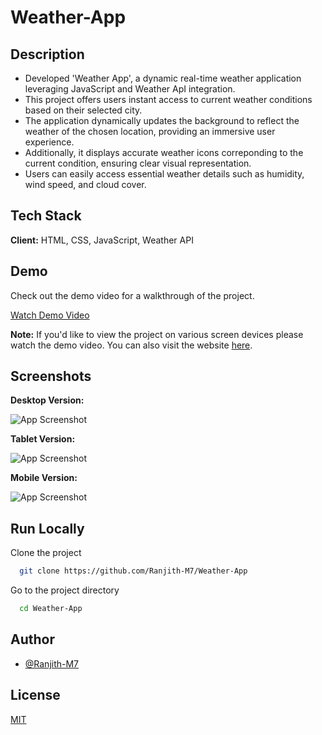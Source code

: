 
# Weather-App

## Description
- Developed 'Weather App', a dynamic real-time weather application leveraging JavaScript and Weather ApI integration.
- This project offers users instant access to current weather conditions based on their selected city.
- The application dynamically updates the background to reflect the weather of the chosen location, providing an immersive user experience.
- Additionally, it displays accurate weather icons correponding to the current condition, ensuring clear visual representation.
- Users can easily access essential weather details such as humidity, wind speed, and cloud cover.

## Tech Stack

**Client:** HTML, CSS, JavaScript, Weather API

## Demo

Check out the demo video for a walkthrough of the project.

[Watch Demo Video](https://github.com/Ranjith-M7/Weather-App/assets/126071064/fe18ca75-58dd-4643-9aed-2f5304d85671)

**Note:**
If you'd like to view the project on various screen devices please watch the demo video. You can also visit the website [here](https://zilla-weather-app.netlify.app/).

## Screenshots

**Desktop Version:**

![App Screenshot](https://github.com/Ranjith-M7/Weather-App/assets/126071064/568a2bbb-70fa-4a7a-b9e3-c52e59f80c7e)

**Tablet Version:**

![App Screenshot](https://github.com/Ranjith-M7/Weather-App/assets/126071064/736513bf-827b-4292-b16f-e80f14d65bf4)

**Mobile Version:**

![App Screenshot](https://github.com/Ranjith-M7/Weather-App/assets/126071064/5d3cf3d3-7161-4c53-ae1e-de37853631e6)

## Run Locally

Clone the project

```bash
  git clone https://github.com/Ranjith-M7/Weather-App
```

Go to the project directory

```bash
  cd Weather-App
```



## Author

- [@Ranjith-M7](https://github.com/Ranjith-M7)


## License

[MIT](https://choosealicense.com/licenses/mit/)

